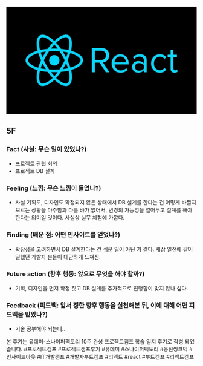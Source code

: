 ![img_react.png](../assets/img_react.png)

## 5F

### Fact (사실: 무슨 일이 있었나?)

- 프로젝트 관련 회의
- 프로젝트 DB 설계

### Feeling (느낌: 무슨 느낌이 들었나?)

- 사실 기획도, 디자인도 확정되지 않은 상태에서 DB 설계를 한다는 건 어떻게 바뀔지 모르는 상황을 마주함과 다를 바가 없어서, 변경의 가능성을 열어두고 설계를 해야 한다는 의미일 것이다. 사실상 실무 체험에 가깝다.

### Finding (배운 점: 어떤 인사이트를 얻었나?)

- 확장성을 고려하면서 DB 설계한다는 건 쉬운 일이 아닌 거 같다. 새삼 일전에 같이 일했던 개발자 분들이 대단하게 느껴짐.

### Future action (향후 행동: 앞으로 무엇을 해야 할까?)

- 기획, 디자인을 먼저 확정 짓고 DB 설계를 추가적으로 진행함이 맞지 않나 싶다.

### Feedback (피드백: 앞서 정한 향후 행동을 실천해본 뒤, 이에 대해 어떤 피드백을 받았나?)

- 기술 공부해야 되는데..

본 후기는 유데미-스나이퍼팩토리 10주 완성 프로젝트캠프 학습 일지 후기로 작성 되었습니다. #프로젝트캠프 #프로젝트캠프후기 #유데미 #스나이퍼팩토리 #웅진씽크빅 #인사이드아웃 #IT개발캠프 #개발자부트캠프 #리액트 #react #부트캠프 #리액트캠프
